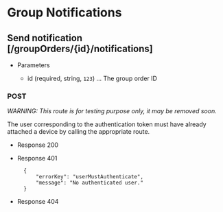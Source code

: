 # Group Notifications

## Send notification [/groupOrders/{id}/notifications]

+ Parameters

    + id (required, string, `123`) ... The group order ID

### POST

*WARNING: This route is for testing purpose only, it may be removed soon.*

The user corresponding to the authentication token must have already attached a device by calling the appropriate route.

+ Response 200

+ Response 401

        {
            "errorKey": "userMustAuthenticate",
            "message": "No authenticated user."
        }

+ Response 404
